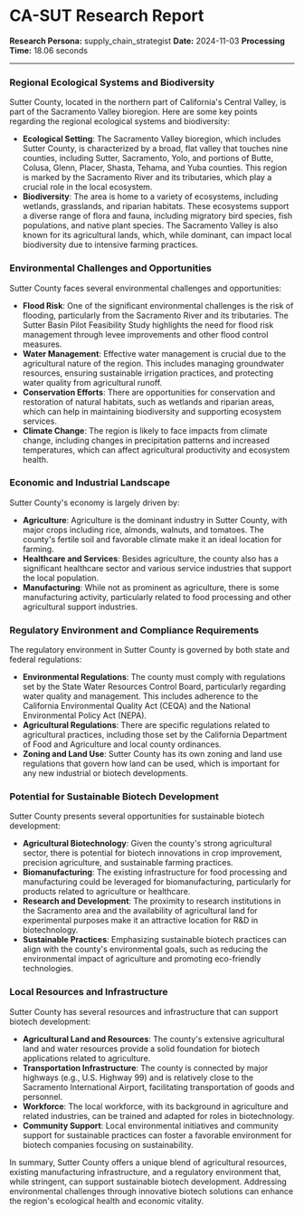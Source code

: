 # CA-SUT Research Report

**Research Persona:** supply_chain_strategist
**Date:** 2024-11-03
**Processing Time:** 18.06 seconds

---

### Regional Ecological Systems and Biodiversity

Sutter County, located in the northern part of California's Central Valley, is part of the Sacramento Valley bioregion. Here are some key points regarding the regional ecological systems and biodiversity:

- **Ecological Setting**: The Sacramento Valley bioregion, which includes Sutter County, is characterized by a broad, flat valley that touches nine counties, including Sutter, Sacramento, Yolo, and portions of Butte, Colusa, Glenn, Placer, Shasta, Tehama, and Yuba counties. This region is marked by the Sacramento River and its tributaries, which play a crucial role in the local ecosystem.
- **Biodiversity**: The area is home to a variety of ecosystems, including wetlands, grasslands, and riparian habitats. These ecosystems support a diverse range of flora and fauna, including migratory bird species, fish populations, and native plant species. The Sacramento Valley is also known for its agricultural lands, which, while dominant, can impact local biodiversity due to intensive farming practices.

### Environmental Challenges and Opportunities

Sutter County faces several environmental challenges and opportunities:

- **Flood Risk**: One of the significant environmental challenges is the risk of flooding, particularly from the Sacramento River and its tributaries. The Sutter Basin Pilot Feasibility Study highlights the need for flood risk management through levee improvements and other flood control measures.
- **Water Management**: Effective water management is crucial due to the agricultural nature of the region. This includes managing groundwater resources, ensuring sustainable irrigation practices, and protecting water quality from agricultural runoff.
- **Conservation Efforts**: There are opportunities for conservation and restoration of natural habitats, such as wetlands and riparian areas, which can help in maintaining biodiversity and supporting ecosystem services.
- **Climate Change**: The region is likely to face impacts from climate change, including changes in precipitation patterns and increased temperatures, which can affect agricultural productivity and ecosystem health.

### Economic and Industrial Landscape

Sutter County's economy is largely driven by:

- **Agriculture**: Agriculture is the dominant industry in Sutter County, with major crops including rice, almonds, walnuts, and tomatoes. The county's fertile soil and favorable climate make it an ideal location for farming.
- **Healthcare and Services**: Besides agriculture, the county also has a significant healthcare sector and various service industries that support the local population.
- **Manufacturing**: While not as prominent as agriculture, there is some manufacturing activity, particularly related to food processing and other agricultural support industries.

### Regulatory Environment and Compliance Requirements

The regulatory environment in Sutter County is governed by both state and federal regulations:

- **Environmental Regulations**: The county must comply with regulations set by the State Water Resources Control Board, particularly regarding water quality and management. This includes adherence to the California Environmental Quality Act (CEQA) and the National Environmental Policy Act (NEPA).
- **Agricultural Regulations**: There are specific regulations related to agricultural practices, including those set by the California Department of Food and Agriculture and local county ordinances.
- **Zoning and Land Use**: Sutter County has its own zoning and land use regulations that govern how land can be used, which is important for any new industrial or biotech developments.

### Potential for Sustainable Biotech Development

Sutter County presents several opportunities for sustainable biotech development:

- **Agricultural Biotechnology**: Given the county's strong agricultural sector, there is potential for biotech innovations in crop improvement, precision agriculture, and sustainable farming practices.
- **Biomanufacturing**: The existing infrastructure for food processing and manufacturing could be leveraged for biomanufacturing, particularly for products related to agriculture or healthcare.
- **Research and Development**: The proximity to research institutions in the Sacramento area and the availability of agricultural land for experimental purposes make it an attractive location for R&D in biotechnology.
- **Sustainable Practices**: Emphasizing sustainable biotech practices can align with the county's environmental goals, such as reducing the environmental impact of agriculture and promoting eco-friendly technologies.

### Local Resources and Infrastructure

Sutter County has several resources and infrastructure that can support biotech development:

- **Agricultural Land and Resources**: The county's extensive agricultural land and water resources provide a solid foundation for biotech applications related to agriculture.
- **Transportation Infrastructure**: The county is connected by major highways (e.g., U.S. Highway 99) and is relatively close to the Sacramento International Airport, facilitating transportation of goods and personnel.
- **Workforce**: The local workforce, with its background in agriculture and related industries, can be trained and adapted for roles in biotechnology.
- **Community Support**: Local environmental initiatives and community support for sustainable practices can foster a favorable environment for biotech companies focusing on sustainability.

In summary, Sutter County offers a unique blend of agricultural resources, existing manufacturing infrastructure, and a regulatory environment that, while stringent, can support sustainable biotech development. Addressing environmental challenges through innovative biotech solutions can enhance the region's ecological health and economic vitality.